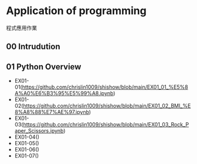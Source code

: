 # Application of programming
程式應用作業
## 00 Intrudution

## 01 Python Overview
- EX01-01(https://github.com/chrislin1009/shishow/blob/main/EX01_01_%E5%8A%A0%E6%B3%95%E5%99%A8.ipynb)
- EX01-02(https://github.com/chrislin1009/shishow/blob/main/EX01_02_BMI_%E8%A8%88%E7%AE%97.ipynb)
- EX01-03(https://github.com/chrislin1009/shishow/blob/main/EX01_03_Rock_Paper_Scissors.ipynb)
- EX01-04()
- EX01-05()
- EX01-06()
- EX01-07()

